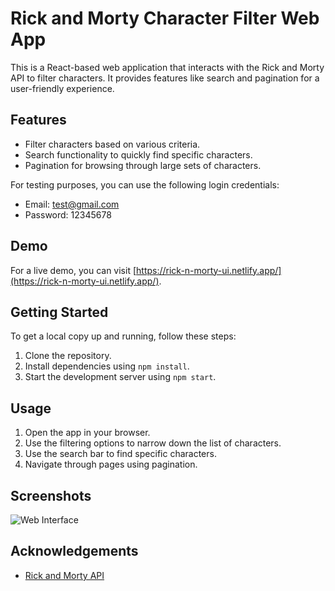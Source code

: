 # Rick and Morty Character Filter Web App

This is a React-based web application that interacts with the Rick and Morty API to filter characters. It provides features like search and pagination for a user-friendly experience.

## Features

- Filter characters based on various criteria.
- Search functionality to quickly find specific characters.
- Pagination for browsing through large sets of characters.

For testing purposes, you can use the following login credentials:

- Email: test@gmail.com
- Password: 12345678

## Demo

For a live demo, you can visit [https://rick-n-morty-ui.netlify.app/](https://rick-n-morty-ui.netlify.app/).

## Getting Started

To get a local copy up and running, follow these steps:

1. Clone the repository.
2. Install dependencies using `npm install`.
3. Start the development server using `npm start`.

## Usage

1. Open the app in your browser.
2. Use the filtering options to narrow down the list of characters.
3. Use the search bar to find specific characters.
4. Navigate through pages using pagination.

## Screenshots

![Web Interface](https://github.com/edwinjzph/rick-n-morty-ui/assets/83514834/72426e5b-4bbc-423a-9a50-1c8655e314f9)

## Acknowledgements

- [Rick and Morty API](https://rickandmortyapi.com/)
